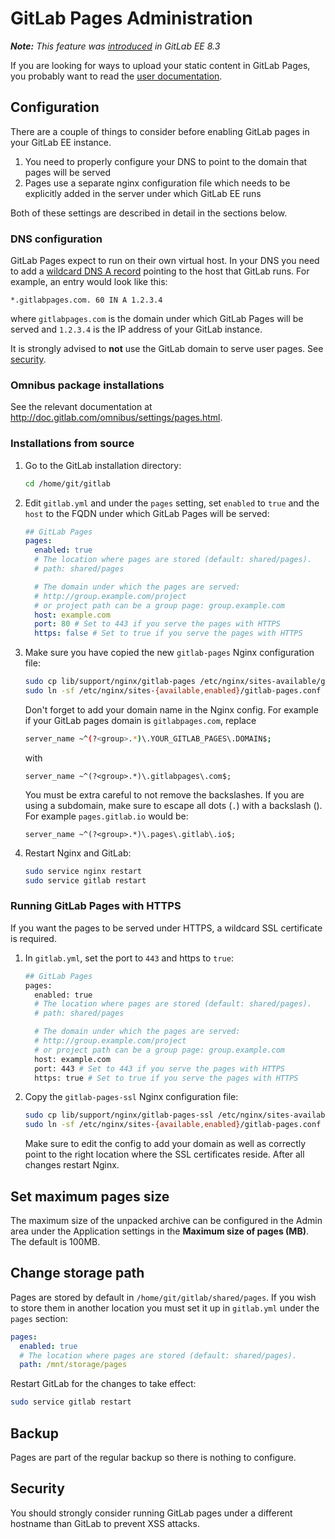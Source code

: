 # GitLab Pages Administration

_**Note:** This feature was [introduced][ee-80] in GitLab EE 8.3_

If you are looking for ways to upload your static content in GitLab Pages, you
probably want to read the [user documentation](README.md).

## Configuration

There are a couple of things to consider before enabling GitLab pages in your
GitLab EE instance.

1. You need to properly configure your DNS to point to the domain that pages
   will be served
1. Pages use a separate nginx configuration file which needs to be explicitly
   added in the server under which GitLab EE runs

Both of these settings are described in detail in the sections below.

### DNS configuration

GitLab Pages expect to run on their own virtual host. In your DNS you need to
add a [wildcard DNS A record][wiki-wildcard-dns] pointing to the host that
GitLab runs. For example, an entry would look like this:

```
*.gitlabpages.com. 60 IN A 1.2.3.4
```

where `gitlabpages.com` is the domain under which GitLab Pages will be served
and `1.2.3.4` is the IP address of your GitLab instance.

It is strongly advised to **not** use the GitLab domain to serve user pages.
See [security](#security).

### Omnibus package installations

See the relevant documentation at <http://doc.gitlab.com/omnibus/settings/pages.html>.

### Installations from source

1. Go to the GitLab installation directory:

     ```bash
     cd /home/git/gitlab
     ```

1. Edit `gitlab.yml` and under the `pages` setting, set `enabled` to `true` and
   the `host` to the FQDN under which GitLab Pages will be served:

     ```yaml
     ## GitLab Pages
     pages:
       enabled: true
       # The location where pages are stored (default: shared/pages).
       # path: shared/pages

       # The domain under which the pages are served:
       # http://group.example.com/project
       # or project path can be a group page: group.example.com
       host: example.com
       port: 80 # Set to 443 if you serve the pages with HTTPS
       https: false # Set to true if you serve the pages with HTTPS
     ```

1. Make sure you have copied the new `gitlab-pages` Nginx configuration file:

    ```bash
    sudo cp lib/support/nginx/gitlab-pages /etc/nginx/sites-available/gitlab-pages.conf
    sudo ln -sf /etc/nginx/sites-{available,enabled}/gitlab-pages.conf
    ```

    Don't forget to add your domain name in the Nginx config. For example if
    your GitLab pages domain is `gitlabpages.com`, replace

    ```bash
    server_name ~^(?<group>.*)\.YOUR_GITLAB_PAGES\.DOMAIN$;
    ```

    with

    ```
    server_name ~^(?<group>.*)\.gitlabpages\.com$;
    ```

    You must be extra careful to not remove the backslashes. If you are using
    a subdomain, make sure to escape all dots (`.`) with a backslash (\).
    For example `pages.gitlab.io` would be:

    ```
    server_name ~^(?<group>.*)\.pages\.gitlab\.io$;
    ```

1. Restart Nginx and GitLab:

    ```bash
    sudo service nginx restart
    sudo service gitlab restart
    ```

### Running GitLab Pages with HTTPS

If you want the pages to be served under HTTPS, a wildcard SSL certificate is
required.

1. In `gitlab.yml`, set the port to `443` and https to `true`:

     ```bash
     ## GitLab Pages
     pages:
       enabled: true
       # The location where pages are stored (default: shared/pages).
       # path: shared/pages

       # The domain under which the pages are served:
       # http://group.example.com/project
       # or project path can be a group page: group.example.com
       host: example.com
       port: 443 # Set to 443 if you serve the pages with HTTPS
       https: true # Set to true if you serve the pages with HTTPS
     ```
1. Copy the `gitlab-pages-ssl` Nginx configuration file:

    ```bash
    sudo cp lib/support/nginx/gitlab-pages-ssl /etc/nginx/sites-available/gitlab-pages-ssl.conf
    sudo ln -sf /etc/nginx/sites-{available,enabled}/gitlab-pages.conf
    ```

    Make sure to edit the config to add your domain as well as correctly point
    to the right location where the SSL certificates reside. After all changes
    restart Nginx.

## Set maximum pages size

The maximum size of the unpacked archive can be configured in the Admin area
under the Application settings in the **Maximum size of pages (MB)**.
The default is 100MB.

## Change storage path

Pages are stored by default in `/home/git/gitlab/shared/pages`.
If you wish to store them in another location you must set it up in
`gitlab.yml` under the `pages` section:

```yaml
pages:
  enabled: true
  # The location where pages are stored (default: shared/pages).
  path: /mnt/storage/pages
```

Restart GitLab for the changes to take effect:

```bash
sudo service gitlab restart
```

## Backup

Pages are part of the regular backup so there is nothing to configure.

## Security

You should strongly consider running GitLab pages under a different hostname
than GitLab to prevent XSS attacks.

[ee-80]: https://gitlab.com/gitlab-org/gitlab-ee/merge_requests/80
[wiki-wildcard-dns]: https://en.wikipedia.org/wiki/Wildcard_DNS_record

